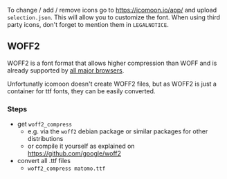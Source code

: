 To change / add / remove icons go to https://icomoon.io/app/ and upload `selection.json`.
This will allow you to customize the font. When using third party icons, don't forget to mention
them in `LEGALNOTICE`.

## WOFF2

WOFF2 is a font format that allows higher compression than WOFF and is already supported by [all major browsers](https://caniuse.com/#feat=woff2).

Unfortunatly icomoon doesn't create WOFF2 files, but as WOFF2 is just a container for ttf fonts, they can be easily converted.

### Steps

- get `woff2_compress`
    - e.g. via the `woff2` debian package or similar packages for other distributions
    - or compile it yourself as explained on https://github.com/google/woff2
- convert all .ttf 
 files
    - `woff2_compress matomo.ttf`
